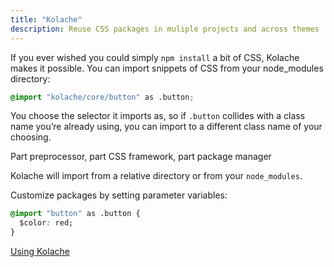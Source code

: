 ```yaml
---
title: "Kolache"
description: Reuse CSS packages in muliple projects and across themes
---
```

If you ever wished you could simply `npm install` a bit of CSS, Kolache makes it possible. You can import snippets of CSS from your node_modules directory:

```css
@import "kolache/core/button" as .button;
```

You choose the selector it imports as, so if `.button` collides with a class name you’re already using, you can import to a different class name of your choosing.

<p class="lead">Part preprocessor, part CSS framework, part package manager</p>

Kolache will import from a relative directory or from your `node_modules`.

Customize packages by setting parameter variables:

```css
@import "button" as .button {
  $color: red;
}
```

<a href="/getting-started/usage" class="button">Using Kolache</a>
